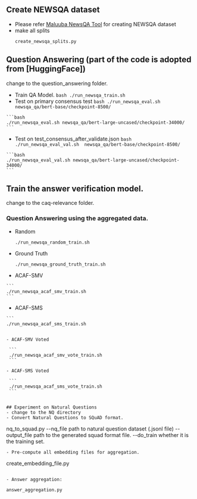 

## Create NEWSQA dataset
- Please refer [Maluuba NewsQA Tool](https://github.com/Maluuba/newsqa.git) for creating NEWSQA dataset
- make all splits
    ```
    create_newsqa_splits.py 
   ```

## Question Answering   (part of the code is adopted from [HuggingFace])
   change to the question_answering folder.

   - Train QA Model.
    ```bash
    ./run_newsqa_train.sh
    ```
   -  Test on primary consensus test 
    ```bash
    ./run_newsqa_eval.sh  newsqa_qa/bert-base/checkpoint-8500/
    ```

    ```bash
    ./run_newsqa_eval.sh newsqa_qa/bert-large-uncased/checkpoint-34000/
    ```


   - Test on test_consensus_after_validate.json
    ```bash
    ./run_newsqa_eval_val.sh  newsqa_qa/bert-base/checkpoint-8500/
    ```

    ```bash
    ./run_newsqa_eval_val.sh newsqa_qa/bert-large-uncased/checkpoint-34000/
    ```
## Train the answer verification model.
 change to the caq-relevance folder.
 

### Question Answering using the aggregated data.
  - Random
  
    ``` 
    ./run_newsqa_random_train.sh
    ```

  - Ground Truth
  
    ```
    ./run_newsqa_ground_truth_train.sh
    ```

   - ACAF-SMV
   
    ```
    ./run_newsqa_acaf_smv_train.sh
    ```

   - ACAF-SMS
   
    ```
    ./run_newsqa_acaf_sms_train.sh
   ```

   - ACAF-SMV Voted
    
    ```
    ./run_newsqa_acaf_smv_vote_train.sh
    ```

   - ACAF-SMS Voted
   
    ```
    ./run_newsqa_acaf_sms_vote_train.sh
    ```


## Experiment on Natural Questions
- change to the NQ directory
- Convert Natural Questions to SQuAD format.
  ```
  nq_to_squad.py    --nq_file       path to natural question dataset (.jsonl file)
                    --output_file   path to the generated squad format file.
                    --do_train      whether it is the training set.
  ``` 
- Pre-compute all embedding files for aggregation.
  ```
  create_embedding_file.py
  ``` 
  
- Answer aggregation:
  ```
    answer_aggregation.py
  ```



